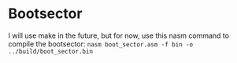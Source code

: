 # Bootsector

I will use make in the future, but for now, use this nasm command to compile the bootsector:
`nasm boot_sector.asm -f bin -o ../build/boot_sector.bin`